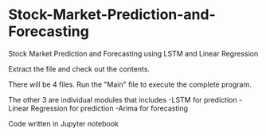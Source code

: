 # Stock-Market-Prediction-and-Forecasting
Stock Market Prediction and Forecasting using LSTM and Linear Regression

Extract the file and check out the contents.

There will be 4 files.
Run the "Main" file to execute the complete program.

The other 3 are individual modules that includes
-LSTM for prediction
-Linear Regression for prediction
-Arima for forecasting

Code written in Jupyter notebook
